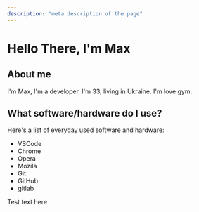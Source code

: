 ```yaml
---
description: "meta description of the page"
---
```


# Hello There, I'm Max

## About me

I'm Max, I'm a developer. I'm 33, living in Ukraine. I'm love gym.

## What software/hardware do I use?

Here's a list of everyday used software and hardware:

- VSCode
- Chrome
- Opera
- Mozila
- Git
- GitHub
- gitlab

Test text here
